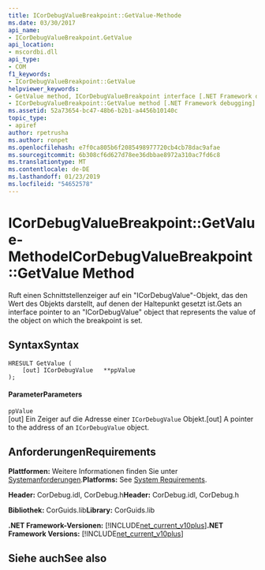 ```yaml
---
title: ICorDebugValueBreakpoint::GetValue-Methode
ms.date: 03/30/2017
api_name:
- ICorDebugValueBreakpoint.GetValue
api_location:
- mscordbi.dll
api_type:
- COM
f1_keywords:
- ICorDebugValueBreakpoint::GetValue
helpviewer_keywords:
- GetValue method, ICorDebugValueBreakpoint interface [.NET Framework debugging]
- ICorDebugValueBreakpoint::GetValue method [.NET Framework debugging]
ms.assetid: 52a73654-bc47-48b6-b2b1-a4456b10140c
topic_type:
- apiref
author: rpetrusha
ms.author: ronpet
ms.openlocfilehash: e7f0ca805b6f2085498977720cb4cb78dac9afae
ms.sourcegitcommit: 6b308cf6d627d78ee36dbbae8972a310ac7fd6c8
ms.translationtype: MT
ms.contentlocale: de-DE
ms.lasthandoff: 01/23/2019
ms.locfileid: "54652578"
---
```

# <a name="icordebugvaluebreakpointgetvalue-method"></a><span data-ttu-id="ba2c0-102">ICorDebugValueBreakpoint::GetValue-Methode</span><span class="sxs-lookup"><span data-stu-id="ba2c0-102">ICorDebugValueBreakpoint::GetValue Method</span></span>
<span data-ttu-id="ba2c0-103">Ruft einen Schnittstellenzeiger auf ein "ICorDebugValue"-Objekt, das den Wert des Objekts darstellt, auf denen der Haltepunkt gesetzt ist.</span><span class="sxs-lookup"><span data-stu-id="ba2c0-103">Gets an interface pointer to an "ICorDebugValue" object that represents the value of the object on which the breakpoint is set.</span></span>  
  
## <a name="syntax"></a><span data-ttu-id="ba2c0-104">Syntax</span><span class="sxs-lookup"><span data-stu-id="ba2c0-104">Syntax</span></span>  
  
```  
HRESULT GetValue (  
    [out] ICorDebugValue   **ppValue  
);  
```  
  
#### <a name="parameters"></a><span data-ttu-id="ba2c0-105">Parameter</span><span class="sxs-lookup"><span data-stu-id="ba2c0-105">Parameters</span></span>  
 `ppValue`  
 <span data-ttu-id="ba2c0-106">[out] Ein Zeiger auf die Adresse einer `ICorDebugValue` Objekt.</span><span class="sxs-lookup"><span data-stu-id="ba2c0-106">[out] A pointer to the address of an `ICorDebugValue` object.</span></span>  
  
## <a name="requirements"></a><span data-ttu-id="ba2c0-107">Anforderungen</span><span class="sxs-lookup"><span data-stu-id="ba2c0-107">Requirements</span></span>  
 <span data-ttu-id="ba2c0-108">**Plattformen:** Weitere Informationen finden Sie unter [Systemanforderungen](../../../../docs/framework/get-started/system-requirements.md).</span><span class="sxs-lookup"><span data-stu-id="ba2c0-108">**Platforms:** See [System Requirements](../../../../docs/framework/get-started/system-requirements.md).</span></span>  
  
 <span data-ttu-id="ba2c0-109">**Header:** CorDebug.idl, CorDebug.h</span><span class="sxs-lookup"><span data-stu-id="ba2c0-109">**Header:** CorDebug.idl, CorDebug.h</span></span>  
  
 <span data-ttu-id="ba2c0-110">**Bibliothek:** CorGuids.lib</span><span class="sxs-lookup"><span data-stu-id="ba2c0-110">**Library:** CorGuids.lib</span></span>  
  
 <span data-ttu-id="ba2c0-111">**.NET Framework-Versionen:** [!INCLUDE[net_current_v10plus](../../../../includes/net-current-v10plus-md.md)]</span><span class="sxs-lookup"><span data-stu-id="ba2c0-111">**.NET Framework Versions:** [!INCLUDE[net_current_v10plus](../../../../includes/net-current-v10plus-md.md)]</span></span>  
  
## <a name="see-also"></a><span data-ttu-id="ba2c0-112">Siehe auch</span><span class="sxs-lookup"><span data-stu-id="ba2c0-112">See also</span></span>

